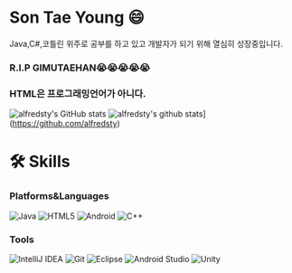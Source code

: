 # Son Tae Young 😄
Java,C#,코틀린 위주로 공부를 하고 있고 개발자가 되기 위해 열심히 성장중입니다.
### R.I.P GIMUTAEHAN😭😭😭😭😭
### HTML은 프로그래밍언어가 아니다.
![alfredsty's GitHub stats](https://github-readme-stats.vercel.app/api?username=alfredsty&show_icons=true&theme=radical)
![alfredsty's github stats](https://github-readme-stats.vercel.app/api/top-langs/?username=alfredsty&show_icons=true&hide_border=true&title_color=004386&icon_color=004386&layout=compact)](https://github.com/alfredsty)

# 🛠 Skills
### Platforms&Languages
![Java](https://img.shields.io/badge/Java-FF160B.svg?&style=for-the-badge&logo=Java&logocolor=white)
![HTML5](https://img.shields.io/badge/HTML5-007396.svg?&style=for-the-badge&logo=HTML5&logocolor=white)
![Android](https://img.shields.io/badge/Android-008000.svg?&style=for-the-badge&logo=Android&logocolor=white)
![C++](https://img.shields.io/badge/C++-0067a3.svg?&style=for-the-badge&logo=Java&logocolor=white)

### Tools
![IntelliJ IDEA](https://img.shields.io/badge/IntelliJ%20IDEA-000000.svg?&style=for-the-badge&logo=IntelliJ%20IDEA&logocolor=white)
![Git](https://img.shields.io/badge/Git-FF7F00.svg?&style=for-the-badge&logo=Git&logocolor=white)
![Eclipse](https://img.shields.io/badge/Eclipse-2C2255.svg?&style=for-the-badge&logo=Eclipse&logocolor=white)
![Android Studio](https://img.shields.io/badge/Android%20Studio-008000.svg?&style=for-the-badge&logo=Android%20Studio&logocolor=white)
![Unity](https://img.shields.io/badge/Unity-000000.svg?&style=for-the-badge&logo=Unity&logocolor=white)
